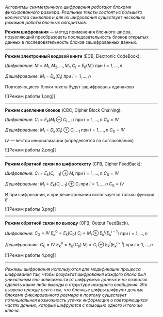 *Алгоритмы симметричного шифрования работают блоками фиксированного размера. Реальные тексты состоят из большего количества символов и для их шифрования существует несколько режимов работы блочных алгоритмов.*

**Режим шифрования** — метод применения блочного шифра, позволяющий преобразовать последовательность блоков открытых данных в последовательность блоков зашифрованных данных.

---

**Режим электронный кодовой книги** (ECB, Electronic CodeBook);

*Шифрование*:
	$M=M_1,M_2,...,M_n$
	$C_i=E_k(M_i)$ при $i=1,...,n$

*Дешифрование*:
	$M_i=D_k(C_i)$ при $i=1,...,n$

Повторяющиеся блоки текста будут зашифрованы одинаково

![[Режим работы 1.png]]

---
**Режим сцепления блоков** (CBC, Cipher Block Chaining);

*Шифрование*:
	$C_i=E_k(M_i\oplus{C_{i-1}})$ при $i=1,...,n$
	$C_0=IV$

*Дешифрование*:
	$M_i=D_k(C_i)\oplus{C_{i-1}}$ при $i=1,...,n$
	$C_0=IV$

$IV$ — вектор инициализации (определяется по согласованию)

![[Режим работы 2.png]]

---

**Режим обратной связи по шифротексту** (CFB, Cipher FeedBack);

*Шифрование*:
	$C_i=E_k(C_{i-1})\oplus{M_i}$ при $i=1,...,n$
	$C_0=IV$

*Дешифрование*:
	$M_i=E_k(C_{i-1})\oplus{C_i}$ при $i=1,...,n$
	$C_0=IV$

И при шифровании, и при дешифровании используется только функция $E$

![[Режим работы 3.png]]

---

**Режим обратной связи по выходу** (OFB, Output FeedBack).

*Шифрование*:
	$C_0=IV$
	$E^{0}_k=E_k(C_0)$
	$C_i=M_i\oplus{E^{i}_k(E^{i-1}_k)}$ при $i=1,...,n$

*Дешифрование*:
	$C_0=IV$
	$E^{0}_k=E_k(С_0)$
	$M_i=C_i\oplus{E^{i}_k(E^{i-1}_k)}$ при $i=1,...,n$

![[Режим работы 4.png]]

---

*Режимы шифрования используются для модификации процесса шифрования так, чтобы результат шифрования каждого блока был уникальным вне зависимости от шифруемых данных и не позволял сделать какие либо выводы о структуре исходного сообщения. Это вызвано прежде всего тем, что блочные шифры шифруют данные блоками фиксированного размера и поэтому существует потенциальная возможность утечки информации о повторяющихся частях данных, которые шифруются с помощью одного и того же ключа.*